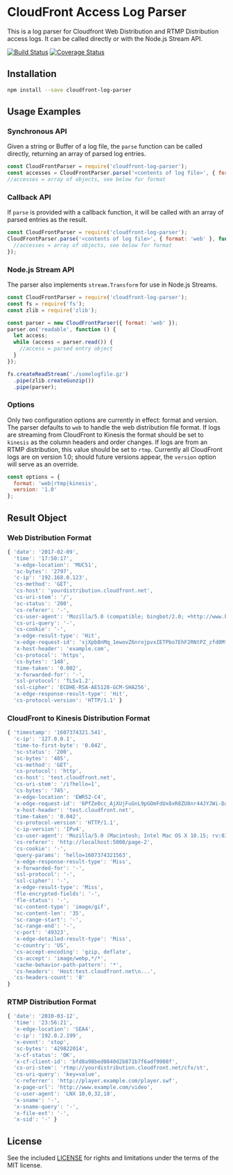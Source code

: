
# CloudFront Access Log Parser

This is a log parser for Cloudfront Web Distribution and RTMP Distribution access logs. It can be called directly or with the Node.js Stream API.

[![Build Status](https://travis-ci.org/claygregory/node-cloudfront-log-parser.svg?branch=master)](https://travis-ci.org/claygregory/node-cloudfront-log-parser)
[![Coverage Status](https://coveralls.io/repos/github/claygregory/node-cloudfront-log-parser/badge.svg?branch=master)](https://coveralls.io/github/claygregory/node-cloudfront-log-parser?branch=master)

## Installation

```bash
npm install --save cloudfront-log-parser
```

## Usage Examples

### Synchronous API
Given a string or Buffer of a log file, the `parse` function can be called directly, returning an array of parsed log entries.
```javascript
const CloudFrontParser = require('cloudfront-log-parser');
const accesses = CloudFrontParser.parse('<contents of log file>', { format: 'web' });
//accesses = array of objects, see below for format
```

### Callback API
If `parse` is provided with a callback function, it will be called with an array of parsed entries as the result.
```javascript
const CloudFrontParser = require('cloudfront-log-parser');
CloudFrontParser.parse('<contents of log file>', { format: 'web' }, function (err, accesses) {
  //accesses = array of objects, see below for format
});
```

### Node.js Stream API

The parser also implements `stream.Transform` for use in Node.js Streams.

```javascript
const CloudFrontParser = require('cloudfront-log-parser');
const fs = require('fs');
const zlib = require('zlib');

const parser = new CloudFrontParser({ format: 'web' });
parser.on('readable', function () {
  let access;
  while (access = parser.read()) {
    //access = parsed entry object
  }
});

fs.createReadStream('./somelogfile.gz')
  .pipe(zlib.createGunzip())
  .pipe(parser);
```

### Options

Only two configuration options are currently in effect: format and version. The parser defaults to `web` to handle the web distribution file format. If logs are streaming from CloudFront to Kinesis the format should be set to `kinesis` as the column headers and order changes. If logs are from an RTMP distribution, this value should be set to `rtmp`. Currently all CloudFront logs are on version 1.0; should future versions appear, the `version` option will serve as an override.

```javascript
const options = {
  format: 'web|rtmp|kinesis',
  version: '1.0'
};
```

## Result Object

### Web Distribution Format

```javascript
{ 'date': '2017-02-09',
  'time': '17:50:17',
  'x-edge-location': 'MUC51',
  'sc-bytes': '2797',
  'c-ip': '192.168.0.123',
  'cs-method': 'GET',
  'cs-host': 'yourdistribution.cloudfront.net',
  'cs-uri-stem': '/',
  'sc-status': '200',
  'cs-referer': '-',
  'cs-user-agent': 'Mozilla/5.0 (compatible; bingbot/2.0; +http://www.bing.com/bingbot.htm)',
  'cs-uri-query': '-',
  'cs-cookie': '-',
  'x-edge-result-type': 'Hit',
  'x-edge-request-id': 'sjXpb8nMq_1ewovZ6nrojpvxIETPbo7EhF2RNtPZ_zfd0MtOW6pjlg==',
  'x-host-header': 'example.com',
  'cs-protocol': 'https',
  'cs-bytes': '148',
  'time-taken': '0.002',
  'x-forwarded-for': '-',
  'ssl-protocol': 'TLSv1.2',
  'ssl-cipher': 'ECDHE-RSA-AES128-GCM-SHA256',
  'x-edge-response-result-type': 'Hit',
  'cs-protocol-version': 'HTTP/1.1' }
```


### CloudFront to Kinesis Distribution Format
```javascript
{ 'timestamp': '1607374321.541',
  'c-ip': '127.0.0.1',
  'time-to-first-byte': '0.042',
  'sc-status': '200',
  'sc-bytes': '485',
  'cs-method': 'GET',
  'cs-protocol': 'http',
  'cs-host': 'test.cloudfront.net',
  'cs-uri-stem': '/i?hello=1',
  'cs-bytes': '745',
  'x-edge-location': 'EWR52-C4',
  'x-edge-request-id': '6PfZe0cc_AjXUjFuGnL9pGOmFdUx8xR8ZU8nr44JYJWi-DaeJjcxkw==',
  'x-host-header': 'test.cloudfront.net',
  'time-taken': '0.042',
  'cs-protocol-version': 'HTTP/1.1',
  'c-ip-version': 'IPv4',
  'cs-user-agent': 'Mozilla/5.0 (Macintosh; Intel Mac OS X 10.15; rv:83.0) Gecko/20100101 Firefox/83.0',
  'cs-referer': 'http://localhost:5000/page-2',
  'cs-cookie': '-',
  'query-params': 'hello=1607374321563',
  'x-edge-response-result-type': 'Miss',
  'x-forwarded-for': '-',
  'ssl-protocol': '-',
  'ssl-cipher': '-',
  'x-edge-result-type': 'Miss',
  'fle-encrypted-fields': '-',
  'fle-status': '-',
  'sc-content-type': 'image/gif',
  'sc-content-len': '35',
  'sc-range-start': '-',
  'sc-range-end': '-',
  'c-port': '49323',
  'x-edge-detailed-result-type': 'Miss',
  'c-country': 'US',
  'cs-accept-encoding': 'gzip, deflate',
  'cs-accept': 'image/webp,*/*',
  'cache-behavior-path-pattern': '*',
  'cs-headers': 'Host:test.cloudfront.net\n...',
  'cs-headers-count': '8'
}
```

### RTMP Distribution Format

```javascript
{ 'date': '2010-03-12',
  'time': '23:56:21',
  'x-edge-location': 'SEA4',
  'c-ip': '192.0.2.199',
  'x-event': 'stop',
  'sc-bytes': '429822014',
  'x-cf-status': 'OK',
  'x-cf-client-id': 'bfd8a98bed0840d2b871b7f6adf9908f',
  'cs-uri-stem': 'rtmp://yourdistribution.cloudfront.net/cfx/st',
  'cs-uri-query': 'key=value',
  'c-referrer': 'http://player.example.com/player.swf',
  'x-page-url': 'http://www.example.com/video',
  'c-user-agent': 'LNX 10,0,32,18',
  'x-sname': '-',
  'x-sname-query': '-',
  'x-file-ext': '-',
  'x-sid': '-' }
```

## License

See the included [LICENSE](LICENSE.md) for rights and limitations under the terms of the MIT license.